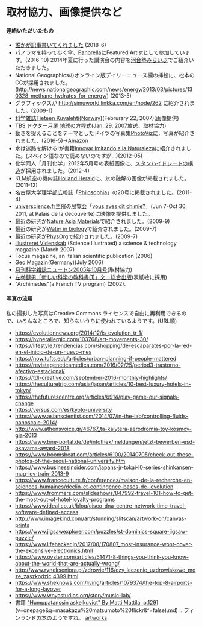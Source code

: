 # 取材協力、画像提供など



#### 連絡いただいたもの

* [誰かが記事書いてくれました](http://news.nicovideo.jp/watch/nw3609545) (2018-6)
* パノラマを持って歩く傘、[Panorella](http://panorel.la)にFeatured Artistとして参加しています。(2016-10)
2014年夏に行った講演会の内容を[河合塾みらいぶ](http://www.milive-plus.net/)でご紹介いただきました。
* National Geographicsのオンライン版デイリーニュース欄の挿絵に、松本のCGが採用されました。(http://news.nationalgeographic.com/news/energy/2013/03/pictures/130328-methane-hydrates-for-energy/) (2013-5)
* グラフィックスが http://simuworld.linkka.com/en/node/262 に紹介されました。(2009-1)
* [科学雑誌Tieteen Kuvalehti(Norway)](http://www.tieteenkuvalehti.com)(Februrary 22, 2007)(画像提供)
* [TBS ドクター月尾 地球の方程式](http://www.tbs.co.jp/newsbird/globe/070129.html)(Jan. 29, 2007放送、取材協力)
* 動きを捉えることをテーマとしたドイツの写真集[PhotoViz](http://shop.gestalten.com/photoviz.html)に，写真が紹介されました．(2016-5)→[Amazon](http://www.amazon.co.jp/dp/3899556453)
* 水は迷路を解ける!が書籍[Innovar Imitando a la Naturaleza](http://www.amazon.com/Innovar-Imitando-Naturaleza-Spanish-ebook/dp/B00863LFB6)に紹介されました。(スペイン語なので読めないのですが…)(2012-05)
* 化学同人「月刊化学」2012年5月号の表紙画像に、[メタンハイドレートの構造](http://www.flickr.com/photos/vitroids/6961339061)が採用されました。(2012-4)
* KLM航空の機内誌[Holland Herald](http://holland-herald.com/2011/12/the-files-5/)に、氷の融解の画像が掲載されました。(2011-12) 
* 名古屋大学理学部広報誌「[Philosophia](http://www.sci.nagoya-u.ac.jp/kouhou/20/index.html)」の20号に掲載されました。(2011-4)
* [universcience.fr](http://universcience.fr/)主催の展覧会「[vous aves dit chimie?](http://www.palais-decouverte.fr/index.php?id=2076)」(Jun 7-Oct 30, 2011, at Palais de la decouverte)に映像を提供しました。
* 最近の研究が[Nature Asia Materials](http://www.natureasia.com/asia-materials/highlight.php?id=531)で紹介されました。(2009-9)
* 最近の研究が[Water in biology](http://waterinbiology.blogspot.com/2009/07/how-proteins-loosen-up.html)で紹介されました。(2009-7)
* 最近の研究が[PhysOrg](http://www.physorg.com/news167040410.html)で紹介されました。(2009-7)
* [Illustreret Videnskab](http://www.illvid.dk) (Science Illustrated) a science & technology magazine (March 2007)
* Focus magazine, an Italian scientific publication (2006)
* [Geo Magazin(Germany)](http://www.geo.de/GEO/natur/50806.html)(July 2006)
* [月刊科学雑誌ニュートン2005年10月号](http://www.newtonpress.co.jp/science/newton/back/back05/n0510.html)(取材協力)
* [左巻健男「新しい科学の教科書(1)」文一総合出版](http://www.bun-ichi.co.jp)(表紙絵に採用)
* "Archimedes"(a French TV program) (2002).
#### 写真の流用

私の撮影した写真はCreative Commons ライセンスで自由に再利用できるので、いろんなところで、知らないうちに使われているようです。(URL順)

* https://evolutionnews.org/2014/12/is_evolution_tr_1/
* https://hyperallergic.com/103768/art-movements-30/
* https://lifestyle.trendencias.com/shopping/de-escaparates-por-la-red-en-el-inicio-de-un-nuevo-mes
* https://now.tufts.edu/articles/urban-planning-if-people-mattered
* https://revistageneticamedica.com/2016/02/25/period3-trastorno-afectivo-estacional/
* https://tdl-creative.com/september-2016-monthly-highlights/
* https://theculturetrip.com/asia/japan/articles/10-best-luxury-hotels-in-tokyo/
* https://thefuturescentre.org/articles/6914/play-game-our-signals-change
* https://versus.com/es/kyoto-university
* https://www.asianscientist.com/2014/07/in-the-lab/controlling-fluids-nanoscale-2014/
* http://www.athensvoice.gr/46767_ta-kalytera-aerodromia-toy-kosmoy-gia-2013
* https://www.bne-portal.de/de/infothek/meldungen/jetzt-bewerben-esd-okayama-award-2018
* https://www.boomsbeat.com/articles/6100/20140705/check-out-these-photos-of-the-seoul-national-university.htm
* https://www.businessinsider.com/japans-jr-tokai-l0-series-shinkansen-mag-lev-train-2013-9
* https://www.franceculture.fr/conferences/maison-de-la-recherche-en-sciences-humaines/declin-et-contingence-bases-de-levolution
* https://www.frommers.com/slideshows/847992-travel-101-how-to-get-the-most-out-of-hotel-loyalty-programs
* https://www.ideal.co.uk/blog/cisco-dna-centre-network-time-travel-software-defined-access
* http://www.imagekind.com/art/stunning/slitscan/artwork-on/canvas-prints
* https://www.jigsawexplorer.com/puzzles/st-dominics-square-jigsaw-puzzle/
* https://www.lifehacker.jp/2017/08/170807_most-insurance-wont-cover-the-expensive-electronics.html
* https://www.oyster.com/articles/51471-8-things-you-think-you-know-about-the-world-that-are-actually-wrong/
* http://www.rynekseniora.pl/zdrowie/116/czy_leczenie_uzdrowiskowe_moze_zaszkodzic,4399.html
* https://www.sheknows.com/living/articles/1079374/the-top-8-airports-for-a-long-layover
* https://www.wnycstudios.org/story/music-lab/
* 書籍 ["Humppatanssin askelkuviot" By Matti Mattila, p.129](https://books.google.co.jp/books?id=Kb8CcXjCxkcC&pg=PA129&lpg=PA129&dq=masakazu+matsumoto+flickr&source=bl&ots=Y8JtPXplEG&sig=dy5btTIgjwTqIGjTCELgDwW43Zs&hl=en&sa=X&ved=2ahUKEwif-7O1tvzcAhVIa7wKHaA_BSkQ6AEwNHoECCYQAQ[v=onepage&q=masakazu%20matsumoto%20flickr&f=false)](v=onepage&q=masakazu%20matsumoto%20flickr&f=false).md)  .. フィンランドの本のようですね。
[artworks](artworks.md)




